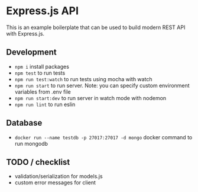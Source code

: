 # Express.js API
This is an example boilerplate that can be used to build modern REST API with Express.js.

## Development ##
- `npm i` install packages
- `npm test` to run tests
- `npm run test:watch` to run tests using mocha with watch
- `npm run start` to run server. Note: you can specify custom environment variables from .env file 
- `npm run start:dev` to run server in watch mode with nodemon
- `npm run lint` to run eslin

## Database ##
- `docker run --name testdb -p 27017:27017 -d mongo` docker command to run mongodb

## TODO / checklist ##
- validation/serialization for models.js
- custom error messages for client